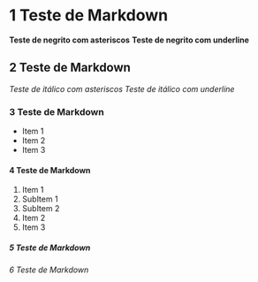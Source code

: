 # 1 Teste de Markdown 

**Teste de negrito com asteriscos**
__Teste de negrito com underline__


## 2 Teste de Markdown 

*Teste de itálico com asteriscos*
_Teste de itálico com underline_
### 3 Teste de Markdown 

* Item 1
* Item 2
* Item 3
#### 4 Teste de Markdown 

1. Item 1
  1. SubItem 1
  2. SubItem 2
2. Item 2
3. Item 3
##### 5 Teste de Markdown 
###### 6 Teste de Markdown 
